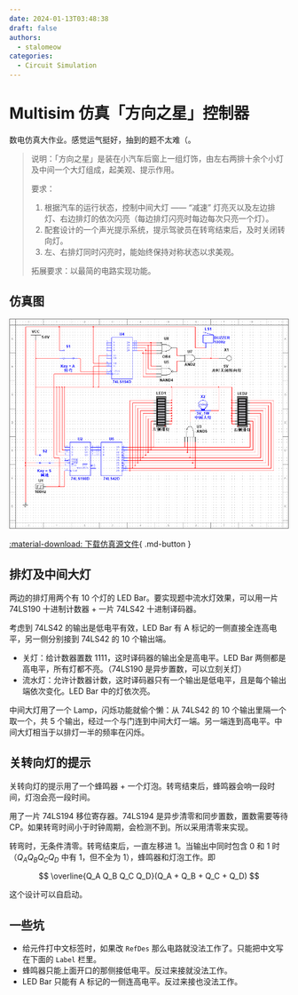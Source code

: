 ```yaml
---
date: 2024-01-13T03:48:38
draft: false
authors:
  - stalomeow
categories:
  - Circuit Simulation
---
```


# Multisim 仿真「方向之星」控制器

数电仿真大作业。感觉运气挺好，抽到的题不太难（。

> 说明：「方向之星」是装在小汽车后窗上一组灯饰，由左右两排十余个小灯及中间一个大灯组成，起美观、提示作用。
>
> 要求：
>
> 1. 根据汽车的运行状态，控制中间大灯 —— “减速” 灯亮灭以及左边排灯、右边排灯的依次闪亮（每边排灯闪亮时每边每次只亮一个灯）。
> 2. 配套设计的一个声光提示系统，提示驾驶员在转弯结束后，及时关闭转向灯。
> 3. 左、右排灯同时闪亮时，能始终保持对称状态以求美观。
>
> 拓展要求：以最简的电路实现功能。

<!-- more -->

## 仿真图

![S1 打到上面时，表示正在转弯；打到下面，表示转弯结束。S2 同理](../../../assets/images/DirectionStar_Screenshot.png)

[:material-download: 下载仿真源文件](../../../assets/files/DirectionStar.ms14){ .md-button }

## 排灯及中间大灯

两边的排灯用两个有 10 个灯的 LED Bar。要实现题中流水灯效果，可以用一片 74LS190 十进制计数器 + 一片 74LS42 十进制译码器。

考虑到 74LS42 的输出是低电平有效，LED Bar 有 A 标记的一侧直接全连高电平，另一侧分别接到 74LS42 的 10 个输出端。

- 关灯：给计数器置数 1111，这时译码器的输出全是高电平。LED Bar 两侧都是高电平，所有灯都不亮。（74LS190 是异步置数，可以立刻关灯）
- 流水灯：允许计数器计数，这时译码器只有一个输出是低电平，且是每个输出端依次变化。LED Bar 中的灯依次亮。

中间大灯用了一个 Lamp，闪烁功能就偷个懒：从 74LS42 的 10 个输出里隔一个取一个，共 5 个输出，经过一个与门连到中间大灯一端。另一端连到高电平。中间大灯相当于以排灯一半的频率在闪烁。

## 关转向灯的提示

关转向灯的提示用了一个蜂鸣器 + 一个灯泡。转弯结束后，蜂鸣器会响一段时间，灯泡会亮一段时间。

用了一片 74LS194 移位寄存器。74LS194 是异步清零和同步置数，置数需要等待 CP。如果转弯时间小于时钟周期，会检测不到。所以采用清零来实现。

转弯时，无条件清零。转弯结束后，一直左移进 $1$。当输出中同时包含 $0$ 和 $1$ 时（$Q_A Q_B Q_C Q_D$ 中有 $1$，但不全为 $1$），蜂鸣器和灯泡工作。即

$$
\overline{Q_A Q_B Q_C Q_D}(Q_A + Q_B + Q_C + Q_D)
$$

这个设计可以自启动。

## 一些坑

- 给元件打中文标签时，如果改 `RefDes` 那么电路就没法工作了。只能把中文写在下面的 `Label` 栏里。
- 蜂鸣器只能上面开口的那侧接低电平。反过来接就没法工作。
- LED Bar 只能有 A 标记的一侧连高电平。反过来接也没法工作。

